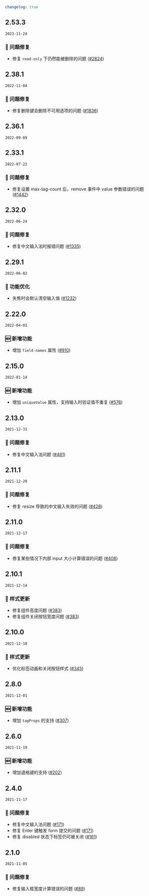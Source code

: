 ```yaml
changelog: true
```

## 2.53.3

`2023-11-24`

### 🐛 问题修复

- 修复 `read-only` 下仍然能被删除的问题 ([#2824](https://github.com/arco-design/arco-design-vue/pull/2824))


## 2.38.1

`2022-11-04`

### 🐛 问题修复

- 修复删除键会删除不可用选项的问题 ([#1836](https://github.com/arco-design/arco-design-vue/pull/1836))


## 2.36.1

`2022-09-09`


## 2.33.1

`2022-07-22`

### 🐛 问题修复

- 修复设置 max-tag-count 后，remove 事件中 value 参数错误的问题 ([#1442](https://github.com/arco-design/arco-design-vue/pull/1442))


## 2.32.0

`2022-06-24`

### 🐛 问题修复

- 修复中文输入法时报错问题 ([#1335](https://github.com/arco-design/arco-design-vue/pull/1335))


## 2.29.1

`2022-06-02`

### 💎 功能优化

- 失焦时会默认清空输入值 ([#1232](https://github.com/arco-design/arco-design-vue/pull/1232))


## 2.22.0

`2022-04-01`

### 🆕 新增功能

- 增加 `field-names` 属性 ([#910](https://github.com/arco-design/arco-design-vue/pull/910))


## 2.15.0

`2022-01-14`

### 🆕 新增功能

- 增加 `uniqueValue` 属性，支持输入时验证值不重复 ([#578](https://github.com/arco-design/arco-design-vue/pull/578))


## 2.13.0

`2021-12-31`

### 🐛 问题修复

- 修复中文输入法问题 ([#481](https://github.com/arco-design/arco-design-vue/pull/481))


## 2.11.1

`2021-12-20`

### 🐛 问题修复

- 修复 resize 导致的中文输入失效的问题 ([#428](https://github.com/arco-design/arco-design-vue/pull/428))


## 2.11.0

`2021-12-17`

### 🐛 问题修复

- 修复某些情况下内部 input 大小计算错误的问题 ([#408](https://github.com/arco-design/arco-design-vue/pull/408))


## 2.10.1

`2021-12-14`

### 💅 样式更新

- 修复组件高度问题 ([#383](https://github.com/arco-design/arco-design-vue/pull/383))
- 修复组件关闭按钮宽度问题 ([#383](https://github.com/arco-design/arco-design-vue/pull/383))


## 2.10.0

`2021-12-10`

### 💅 样式更新

- 优化标签动画和关闭按钮样式 ([#345](https://github.com/arco-design/arco-design-vue/pull/345))


## 2.8.0

`2021-12-01`

### 🆕 新增功能

- 增加 `tagProps` 的支持 ([#307](https://github.com/arco-design/arco-design-vue/pull/307))


## 2.6.0

`2021-11-19`

### 🆕 新增功能

- 增加退格键的支持 ([#202](https://github.com/arco-design/arco-design-vue/pull/202))


## 2.4.0

`2021-11-17`

### 🐛 问题修复

- 修复中文输入法问题 ([#171](https://github.com/arco-design/arco-design-vue/pull/171))
- 修复 Enter 键触发 form 提交的问题 ([#171](https://github.com/arco-design/arco-design-vue/pull/171))
- 修复 disabled 状态下标签仍可被关闭 ([#161](https://github.com/arco-design/arco-design-vue/pull/161))


## 2.1.0

`2021-11-05`

### 🐛 问题修复

- 修复输入框宽度计算错误的问题 ([#89](https://github.com/arco-design/arco-design-vue/pull/89))

